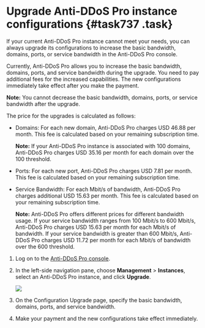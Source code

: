 # Upgrade Anti-DDoS Pro instance configurations {#task737 .task}

If your current Anti-DDoS Pro instance cannot meet your needs, you can always upgrade its configurations to increase the basic bandwidth, domains, ports, or service bandwidth in the Anti-DDoS Pro console.

Currently, Anti-DDoS Pro allows you to increase the basic bandwidth, domains, ports, and service bandwidth during the upgrade. You need to pay additional fees for the increased capabilities. The new configurations immediately take effect after you make the payment.

**Note:** You cannot decrease the basic bandwidth, domains, ports, or service bandwidth after the upgrade.

The price for the upgrades is calculated as follows:

-   Domains: For each new domain, Anti-DDoS Pro charges USD 46.88 per month. This fee is calculated based on your remaining subscription time.

    **Note:** If your Anti-DDoS Pro instance is associated with 100 domains, Anti-DDoS Pro charges USD 35.16 per month for each domain over the 100 threshold.

-   Ports: For each new port, Anti-DDoS Pro charges USD 7.81 per month. This fee is calculated based on your remaining subscription time.
-   Service Bandwidth: For each Mbit/s of bandwidth, Anti-DDoS Pro charges additional USD 15.63 per month. This fee is calculated based on your remaining subscription time.

    **Note:** Anti-DDoS Pro offers different prices for different bandwidth usage. If your service bandwidth ranges from 100 Mbit/s to 600 Mbit/s, Anti-DDoS Pro charges USD 15.63 per month for each Mbit/s of bandwidth. If your service bandwidth is greater than 600 Mbit/s, Anti-DDoS Pro charges USD 11.72 per month for each Mbit/s of bandwidth over the 600 threshold.


1.  Log on to the [Anti-DDoS Pro console](https://yundunnext.console.aliyun.com/?p=ddoscoo#/report). 
2.  In the left-side navigation pane, choose **Management** \> **Instances**, select an Anti-DDoS Pro instance, and click **Upgrade**. 

    ![](http://static-aliyun-doc.oss-cn-hangzhou.aliyuncs.com/assets/img/79683/155411444536584_en-US.png)

3.  On the Configuration Upgrade page, specify the basic bandwidth, domains, ports, and service bandwidth. 
4.  Make your payment and the new configurations take effect immediately. 

